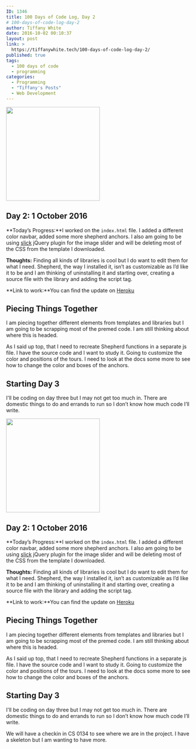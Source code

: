 ```yaml
---
ID: 1346
title: 100 Days of Code Log, Day 2
# 100-days-of-code-log-day-2
author: Tiffany White
date: 2016-10-02 00:10:37
layout: post
link: >
  https://tiffanywhite.tech/100-days-of-code-log-day-2/
published: true
tags:
  - 100 days of code
  - programming
categories:
  - Programming
  - "Tiffany's Posts"
  - Web Development
---
```



<img src="https://helloburgh.me/wp-content/uploads/2016/10/code-optimization-xxl.png" alt="" width="256" height="256" class="aligncenter size-full wp-image-1345" />

## Day 2: 1 October 2016

**Today’s Progress:**I worked on the `index.html` file. I added a different color navbar, added some more shepherd anchors. I also am going to be using [slick](http://kenwheeler.github.io/slick/) jQuery plugin for the image slider and will be deleting most of the CSS from the template I downloaded.

**Thoughts:** Finding all kinds of libraries is cool but I do want to edit them for what I need. Shepherd, the way I installed it, isn’t as customizable as I’d like it to be and I am thinking of uninstalling it and starting over, creating a source file with the library and adding the script tag.

**Link to work:**You can find the update on [Heroku](https://thelenscap.herokuapp.com/#)

## Piecing Things Together

I am piecing together different elements from templates and libraries but I am going to be scrapping most of the premed code. I am still thinking about where this is headed.

As  I said up top, that I need to recreate Shepherd functions in a separate js file. I have the source code and I want to study it. Going to customize the color and positions of the tours. I need to look at the docs some more to see how to change the color and boxes of the anchors.

## Starting Day 3

I'll be coding on day three but I may not get too much in. There are domestic things to do and errands to run so I don’t know how much code I’ll write.




<img src="https://helloburgh.me/wp-content/uploads/2016/10/code-optimization-xxl.png" alt="" width="256" height="256" class="aligncenter size-full wp-image-1345" />

## Day 2: 1 October 2016

**Today’s Progress:**I worked on the `index.html` file. I added a different color navbar, added some more shepherd anchors. I also am going to be using [slick](http://kenwheeler.github.io/slick/) jQuery plugin for the image slider and will be deleting most of the CSS from the template I downloaded.

**Thoughts:** Finding all kinds of libraries is cool but I do want to edit them for what I need. Shepherd, the way I installed it, isn’t as customizable as I’d like it to be and I am thinking of uninstalling it and starting over, creating a source file with the library and adding the script tag.

**Link to work:**You can find the update on [Heroku](https://thelenscap.herokuapp.com/#)

## Piecing Things Together

I am piecing together different elements from templates and libraries but I am going to be scrapping most of the premed code. I am still thinking about where this is headed.

As  I said up top, that I need to recreate Shepherd functions in a separate js file. I have the source code and I want to study it. Going to customize the color and positions of the tours. I need to look at the docs some more to see how to change the color and boxes of the anchors.

## Starting Day 3

I'll be coding on day three but I may not get too much in. There are domestic things to do and errands to run so I don’t know how much code I’ll write.





We will have a checkin in CS 0134 to see where we are in the project. I have a skeleton but I am wanting to have more.